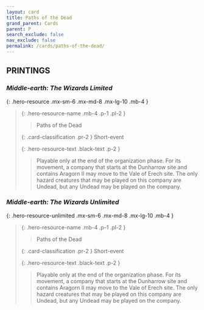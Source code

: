 ```yaml
---
layout: card
title: Paths of the Dead
grand_parent: Cards
parent: P
search_exclude: false
nav_exclude: false
permalink: /cards/paths-of-the-dead/
---
```


## PRINTINGS


### _Middle-earth: The Wizards Limited_

{: .hero-resource .mx-sm-6 .mx-md-8 .mx-lg-10 .mb-4 }
> {: .hero-resource-name .mb-4 .p-1 .pl-2 }
> > <div class="card-mp"></div>
> > <div class="card-name">Paths of the Dead</div>
>
> {: .card-classification .pr-2 }
> Short-event
>
> {: .hero-resource-text .black-text .p-2 }
> > Playable only at the end of the organization phase. For its movement, a company that starts at the Dunharrow site and contains Aragorn II may move to the Vale of Erech site. The only hazard creatures that may be played on this company are Undead, but any Undead may be played on the company. 
> 

### _Middle-earth: The Wizards Unlimited_

{: .hero-resource-unlimited .mx-sm-6 .mx-md-8 .mx-lg-10 .mb-4 }
> {: .hero-resource-name .mb-4 .p-1 .pl-2 }
> > <div class="card-mp"></div>
> > <div class="card-name">Paths of the Dead</div>
>
> {: .card-classification .pr-2 }
> Short-event
>
> {: .hero-resource-text .black-text .p-2 }
> > Playable only at the end of the organization phase. For its movement, a company that starts at the Dunharrow site and contains Aragorn II may move to the Vale of Erech site. The only hazard creatures that may be played on this company are Undead, but any Undead may be played on the company. 
> 
